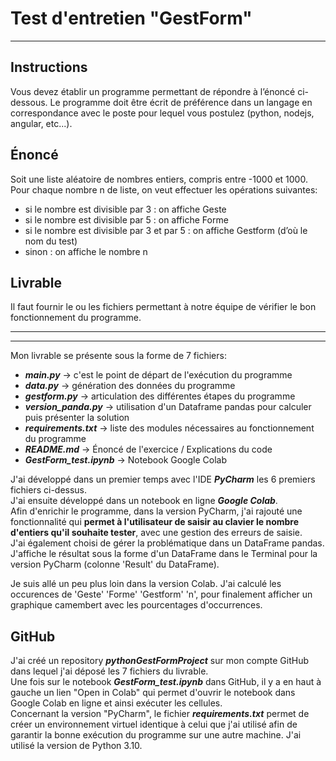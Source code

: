 # Test d'entretien "GestForm"

-------------
## Instructions
Vous devez établir un programme permettant de répondre à l’énoncé ci-dessous.
Le programme doit être écrit de préférence dans un langage en correspondance avec le poste pour lequel vous postulez (python, nodejs, angular, etc...).

## Énoncé
Soit une liste aléatoire de nombres entiers, compris entre -1000 et 1000. Pour chaque nombre n de liste, on veut effectuer les opérations suivantes:
* si le nombre est divisible par 3 : on affiche Geste
* si le nombre est divisible par 5 : on affiche Forme
* si le nombre est divisible par 3 et par 5 : on affiche Gestform (d’où le nom du test)
* sinon : on affiche le nombre n

## Livrable
Il faut fournir le ou les fichiers permettant à notre équipe de vérifier le bon fonctionnement du programme.

-----------------
-----------------
Mon livrable se présente sous la forme de 7 fichiers:  
* __*main.py*__ -> c'est le point de départ de l'exécution du programme
* __*data.py*__ -> génération des données du programme
* __*gestform.py*__ -> articulation des différentes étapes du programme
* __*version_panda.py*__ -> utilisation d'un Dataframe pandas pour calculer puis présenter la solution
* __*requirements.txt*__ -> liste des modules nécessaires au fonctionnement du programme
* __*README.md*__ -> Énoncé de l'exercice / Explications du code
* __*GestForm_test.ipynb*__ -> Notebook Google Colab

J'ai développé dans un premier temps avec l'IDE __*PyCharm*__ les 6 premiers fichiers ci-dessus.  
J'ai ensuite développé dans un notebook en ligne __*Google Colab*__.  
Afin d'enrichir le programme, dans la version PyCharm, j'ai rajouté une fonctionnalité qui __permet à l'utilisateur de saisir au clavier le nombre d'entiers qu'il souhaite tester__, avec une gestion des erreurs de saisie.  
J'ai également choisi de gérer la problématique dans un DataFrame pandas.
J'affiche le résultat sous la forme d'un DataFrame dans le Terminal pour la version PyCharm (colonne 'Result' du DataFrame).

Je suis allé un peu plus loin dans la version Colab. J'ai calculé les occurences de 'Geste' 'Forme' 'Gestform' 'n', pour finalement afficher un graphique camembert avec les pourcentages d'occurrences.

## GitHub
J'ai créé un repository __*pythonGestFormProject*__ sur mon compte GitHub dans lequel j'ai déposé les 7 fichiers du livrable.  
Une fois sur le notebook __*GestForm_test.ipynb*__ dans GitHub, il y a en haut à gauche un lien "Open in Colab" qui permet d'ouvrir le notebook dans Google Colab en ligne et ainsi exécuter les cellules.  
Concernant la version "PyCharm", le fichier __*requirements.txt*__ permet de créer un environnement virtuel identique à celui que j'ai utilisé afin de garantir la bonne exécution du programme sur une autre machine. J'ai utilisé la version de Python 3.10.
